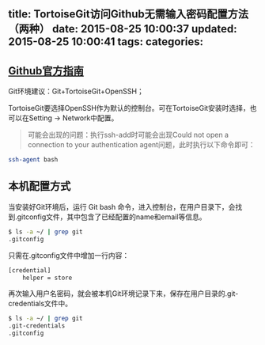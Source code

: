 title: TortoiseGit访问Github无需输入密码配置方法（两种）
date: 2015-08-25 10:00:37
updated: 2015-08-25 10:00:41
tags:
categories:
---
## [Github官方指南](https://help.github.com/articles/generating-ssh-keys/)

Git环境建议：Git+TortoiseGit+OpenSSH；

TortoiseGit要选择OpenSSH作为默认的控制台。可在TortoiseGit安装时选择，也可以在Setting -> Network中配置。

> 可能会出现的问题：执行ssh-add时可能会出现Could not open a connection to your authentication agent问题，此时执行以下命令即可：
> 
```bash
ssh-agent bash
```

<!-- more -->

## 本机配置方式

当安装好Git环境后，运行 Git bash 命令，进入控制台，在用户目录下，会找到.gitconfig文件，其中包含了已经配置的name和email等信息。

```bash
$ ls -a ~/ | grep git
.gitconfig
```

只需在.gitconfig文件中增加一行内容：

```bash
[credential]      
    helper = store
```

再次输入用户名密码，就会被本机Git环境记录下来，保存在用户目录的.git-credentials文件中。

```bash
$ ls -a ~/ | grep git
.git-credentials
.gitconfig
```

